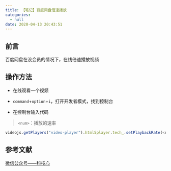 ```yaml
---
title: 【笔记】百度网盘倍速播放
categories:
  - null
date: 2020-04-13 20:43:51
---
```


## 前言

百度网盘在没会员的情况下，在线倍速播放视频

<!-- more -->

## 操作方法

- 在线观看一个视频

- `command`+`option`+`i`，打开开发者模式，找到控制台

- 在控制台输入代码

> `<num>`：播放的速率

``` javascript
videojs.getPlayers("video-player").html5player.tech_.setPlaybackRate(<num>)
```

## 参考文献

[微信公众号——科技心](https://mp.weixin.qq.com/mp/profile_ext?action=home&__biz=MzA3MzMwNTY2OA==&scene=124#wechat_redirect)

